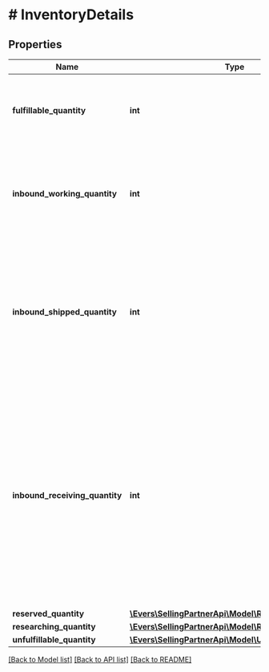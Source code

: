 # # InventoryDetails

## Properties

Name | Type | Description | Notes
------------ | ------------- | ------------- | -------------
**fulfillable_quantity** | **int** | The item quantity that can be picked, packed, and shipped. | [optional]
**inbound_working_quantity** | **int** | The number of units in an inbound shipment for which you have notified Amazon. | [optional]
**inbound_shipped_quantity** | **int** | The number of units in an inbound shipment that you have notified Amazon about and have provided a tracking number. | [optional]
**inbound_receiving_quantity** | **int** | The number of units that have not yet been received at an Amazon fulfillment center for processing, but are part of an inbound shipment with some units that have already been received and processed. | [optional]
**reserved_quantity** | [**\Evers\SellingPartnerApi\Model\ReservedQuantity**](ReservedQuantity.md) |  | [optional]
**researching_quantity** | [**\Evers\SellingPartnerApi\Model\ResearchingQuantity**](ResearchingQuantity.md) |  | [optional]
**unfulfillable_quantity** | [**\Evers\SellingPartnerApi\Model\UnfulfillableQuantity**](UnfulfillableQuantity.md) |  | [optional]

[[Back to Model list]](../../README.md#models) [[Back to API list]](../../README.md#endpoints) [[Back to README]](../../README.md)
